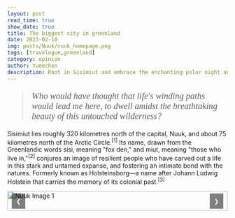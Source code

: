 ```yaml
---
layout: post
read_time: true
show_date: true
title: The biggest city in greenland
date: 2023-02-10
img: posts/Nuuk/nuuk_homepage.png
tags: [travelogue,greenland]
category: opinion
author: Yueechen
description: Root in Sisimiut and embrace the enchanting polar night and day, bask in the ethereal glow of the northern lights.
---
```


<blockquote style="font-family: 'Times New Roman', Times, serif; font-style: italic; font-size: 20px;">
  Who would have thought that life's winding paths would lead me here, to dwell amidst the breathtaking beauty of this untouched wilderness?
</blockquote>

<p>
  Sisimiut lies roughly 320 kilometres north of the capital, Nuuk, and about 75 kilometres north of the Arctic Circle.<sup><a href="https://archive.org/details/greenlandarcticl0000etai/page/8/mode/2up" style="text-decoration: none;">[1]</a></sup> Its name, drawn from the Greenlandic words sisi, meaning "fox den," and miut, meaning "those who live in,"<sup><a href="https://ordbog.gl/2018-kal-eng/#e14271" style="text-decoration: none;">[2]</a></sup> conjures an image of resilient people who have carved out a life in this stark and untamed expanse, and fostering an intimate bond with the natures. Formerly known as Holsteinsborg—a name after Johann Ludwig Holstein that carries the memory of its colonial past.<sup><a href="https://da.wikipedia.org/wiki/Sisimiut" style="text-decoration: none;">[3]</a></sup>
</p>

<!-- 轮播图 -->
<div class="carousel" style="position: relative; width: 100%; margin: 0 auto; overflow: hidden;">
  <div class="carousel-inner" style="display: flex; transition: transform 0.5s ease;">
    <!-- 图片 1 -->
    <div class="carousel-item" style="min-width: 100%; box-sizing: border-box;">
      <img src="./assets/img/posts/Nuuk/nuuk2.png" alt="Nuuk Image 1" style="width: 100%; height: auto;">
      <p style="text-align: center; margin: 10px 0 0;"><small>Nuuk Image 1 Description</small></p>
    </div>
    <!-- 图片 2 -->
    <div class="carousel-item" style="min-width: 100%; box-sizing: border-box;">
      <img src="./assets/img/posts/Nuuk/nuuk4.png" alt="Nuuk Image 2" style="width: 100%; height: auto;">
      <p style="text-align: center; margin: 10px 0 0;"><small>Nuuk Image 2 Description</small></p>
    </div>
    <!-- 图片 3 -->
    <div class="carousel-item" style="min-width: 100%; box-sizing: border-box;">
      <img src="./assets/img/posts/Nuuk/nuuk5.png" alt="Nuuk Image 3" style="width: 100%; height: auto;">
      <p style="text-align: center; margin: 10px 0 0;"><small>Nuuk Image 3 Description</small></p>
    </div>
  </div>
  <!-- 翻页按钮 -->
  <button class="carousel-control-prev" onclick="prevSlide()" style="position: absolute; top: 50%; left: 10px; transform: translateY(-50%); background: rgba(0, 0, 0, 0.5); color: white; border: none; padding: 10px; cursor: pointer;">&#10094;</button>
  <button class="carousel-control-next" onclick="nextSlide()" style="position: absolute; top: 50%; right: 10px; transform: translateY(-50%); background: rgba(0, 0, 0, 0.5); color: white; border: none; padding: 10px; cursor: pointer;">&#10095;</button>
</div>

<!-- 轮播图功能脚本 -->
<script>
  let currentIndex = 0;
  const carouselInner = document.querySelector('.carousel-inner');
  const totalItems = document.querySelectorAll('.carousel-item').length;

  function prevSlide() {
    currentIndex = (currentIndex > 0) ? currentIndex - 1 : totalItems - 1;
    updateCarousel();
  }

  function nextSlide() {
    currentIndex = (currentIndex < totalItems - 1) ? currentIndex + 1 : 0;
    updateCarousel();
  }

  function updateCarousel() {
    const offset = -currentIndex * 100;
    carouselInner.style.transform = `translateX(${offset}%)`;
  }
</script>

<!-- 禁止图片右键菜单和长按下载 -->
<script>
  document.querySelectorAll('img').forEach(img => {
    // 禁用右键菜单
    img.addEventListener('contextmenu', (e) => e.preventDefault());

    // 禁用长按菜单（兼容 iOS）
    img.addEventListener('touchstart', (e) => e.preventDefault(), { passive: false });
    img.addEventListener('touchend', (e) => e.preventDefault(), { passive: false });

    // 禁用图片的指针事件
    img.style.pointerEvents = 'none';
  });
</script>

<!-- 禁止用户在页面中选择文本 -->
<style>
  body {
    -webkit-user-select: none; /* Safari 和 iOS */
    -moz-user-select: none;    /* Firefox */
    -ms-user-select: none;     /* IE 10+ */
    user-select: none;         /* 现代浏览器 */
  }
</style>

